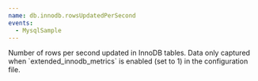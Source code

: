 ```yaml
---
name: db.innodb.rowsUpdatedPerSecond
events:
  - MysqlSample
---
```


Number of rows per second updated in InnoDB tables. Data only captured when \`extended\_innodb\_metrics\` is enabled (set to 1) in the configuration file.